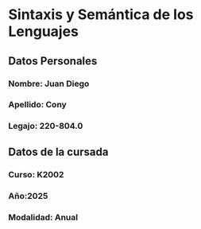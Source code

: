 # Sintaxis y Semántica de los Lenguajes
## Datos Personales
### Nombre: Juan Diego
### Apellido: Cony
### Legajo: 220-804.0
## Datos de la cursada
### Curso: K2002
### Año:2025
### Modalidad: Anual
